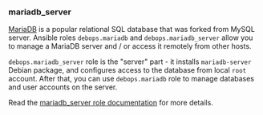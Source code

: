 ### mariadb_server

[MariaDB](https://en.wikipedia.org/wiki/Mariadb) is a popular relational
SQL database that was forked from MySQL server. Ansible roles
`debops.mariadb` and `debops.mariadb_server` allow you to manage a
MariaDB server and / or access it remotely from other hosts.

`debops.mariadb_server` role is the "server" part - it installs
`mariadb-server` Debian package, and configures access to the database
from local `root` account. After that, you can use `debops.mariadb` role
to manage databases and user accounts on the server.

Read the [mariadb_server role documentation](https://docs.debops.org/en/stable-3.2/ansible/roles/mariadb_server/) for more details.
